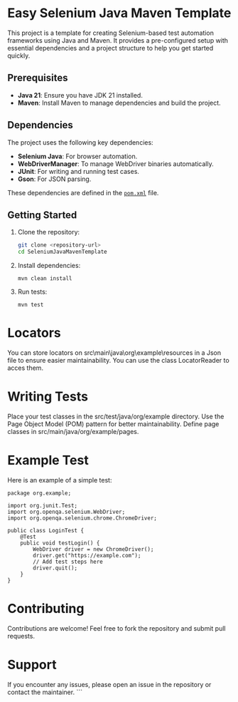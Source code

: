 # Easy Selenium Java Maven Template

This project is a template for creating Selenium-based test automation frameworks using Java and Maven. It provides a pre-configured setup with essential dependencies and a project structure to help you get started quickly.

## Prerequisites

- **Java 21**: Ensure you have JDK 21 installed.
- **Maven**: Install Maven to manage dependencies and build the project.

## Dependencies

The project uses the following key dependencies:

- **Selenium Java**: For browser automation.
- **WebDriverManager**: To manage WebDriver binaries automatically.
- **JUnit**: For writing and running test cases.
- **Gson**: For JSON parsing.

These dependencies are defined in the [`pom.xml`](pom.xml) file.

## Getting Started

1. Clone the repository:
   ```sh
   git clone <repository-url>
   cd SeleniumJavaMavenTemplate
   ```

2. Install dependencies:
    ```
    mvn clean install
    ``` 

3. Run tests:
    ```
    mvn test
    ```

# Locators

You can store locators on src\main\java\org\example\resources in a Json file to ensure easier maintainability. You can use the class LocatorReader to acces them.

# Writing Tests
Place your test classes in the src/test/java/org/example directory.
Use the Page Object Model (POM) pattern for better maintainability. Define page classes in src/main/java/org/example/pages.

# Example Test
Here is an example of a simple test:

```
package org.example;

import org.junit.Test;
import org.openqa.selenium.WebDriver;
import org.openqa.selenium.chrome.ChromeDriver;

public class LoginTest {
    @Test
    public void testLogin() {
        WebDriver driver = new ChromeDriver();
        driver.get("https://example.com");
        // Add test steps here
        driver.quit();
    }
}
```

# Contributing
Contributions are welcome! Feel free to fork the repository and submit pull requests.

# Support
If you encounter any issues, please open an issue in the repository or contact the maintainer. ```